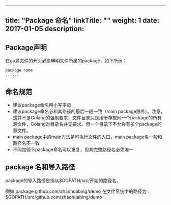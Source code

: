 
---
title: "Package 命名"
linkTitle: ""
weight: 1
date: 2017-01-05
description: 
---

## Package声明

在go源文件的开头必须申明文件所属的package，如下所示：


```
package name
......
```

## 命名规范

* 建议package命名用小写字母
* 建议package命名必和其路径的最后一段一致（main package除外）。注意，这并不是Golang的强制要求，文件目录只是用于存放同一个package的所有源文件，Golang对目录名并无要求。但一个目录下不允许有多个package的源文件。
* main package中的main方法是可执行文件的入口，main package名一般和路径名不一致
* 不同路径下package命名可以重复，但其完整路径名必须唯一


## package 名和导入路径

package的导入路径是指从$GOPATH/src/开始的路径名。

例如 package github.com/zhaohuabing/demo 在文件系统中的路径为：$GOPATH/src/github.com/zhaohuabing/demo